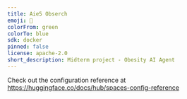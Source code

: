 ```yaml
---
title: Aie5 Obserch
emoji: 🏃
colorFrom: green
colorTo: blue
sdk: docker
pinned: false
license: apache-2.0
short_description: Midterm project - Obesity AI Agent
---
```


Check out the configuration reference at https://huggingface.co/docs/hub/spaces-config-reference
